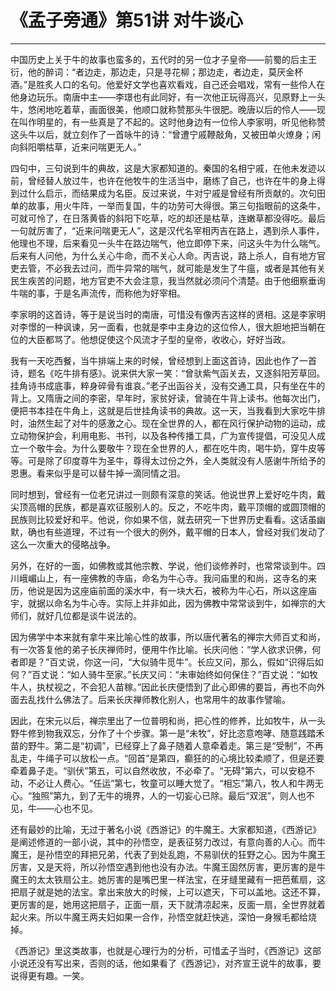 # 《孟子旁通》第51讲 对牛谈心

------

中国历史上关于牛的故事也蛮多的，五代时的另一位才子皇帝——前蜀的后主王衍，他的醉词：“者边走，那边走，只是寻花柳；那边走，者边走，莫厌金杯酒。”是胜炙人口的名句。他爱好文学也喜欢看戏，自己还会唱戏，常有一些伶人在他身边玩乐。南唐中主——李璟也有此同好，有一次他正玩得高兴，见原野上一头牛，悠闲地吃着草，画面很美，他顺口就称赞那头牛很肥。晚唐以后的伶人——现在叫作明星的，有一些真是了不起的。这时他身边有一位伶人李家明，听见他称赞这头牛以后，就立刻作了一首咏牛的诗：“曾遭宁戚鞭敲角，又被田单火燎身；闲向斜阳嚼枯草，近来问喘更无人。”

四句中，三句说到牛的典故，这是大家都知道的。秦国的名相宁戚，在他未发迹以前，曾经替人放过牛，也许在他牧牛的生活当中，磨练了自己，也许在牛的身上得到过什么启示，而结果成为名臣。反过来说，牛对宁戚是曾经有所贡献的。次句田单的故事，用火牛阵，一举而复国，牛的功劳可大得很。第三句指眼前的这条牛，可就可怜了，在日落黄昏的斜阳下吃草，吃的却还是枯草，连嫩草都没得吃。最后一句就厉害了，“近来问喘更无人”，这是汉代名宰相丙吉在路上，遇到杀人事件，他理也不理，后来看见一头牛在路边喘气，他立即停下来，问这头牛为什么喘气。后来有人问他，为什么关心牛命，而不关心人命。丙吉说，路上杀人，自有地方官吏去管，不必我去过问，而牛异常的喘气，就可能是发生了牛瘟，或者是其他有关民生疾苦的问题，地方官吏不大会注意，我当然就必须问个清楚。由于他细察垂询牛喘的事，于是名声流传，而称他为好宰相。

李家明的这首诗，等于是说当时的南唐，可惜没有像丙吉这样的贤相。这是李家明对李憬的一种讽谏，另一面看，也就是李中主身边的这位伶人，很大胆地把当朝在位的大臣都骂了。他想促使这个风流才子型的皇帝，收收心，好好当政。

我有一天吃西餐，当牛排端上来的时候，曾经想到上面这首诗，因此也作了一首诗，题名《吃牛排有感》。说来供大家一笑：“曾驮紫气函关去，又逐斜阳芳草回。挂角诗书成底事，粹身碎骨有谁哀。”老子出函谷关，没有交通工具，只有坐在牛的背上。又隋唐之间的李密，早年时，家贫好读，曾骑在牛背上读书。他每次出门，便把书本挂在牛角上，这就是后世挂角读书的典故。这一天，当我看到大家吃牛排时，油然生起了对牛的感激之心。现在全世界的人，都在风行保护动物的运动，成立动物保护会，利用电影、书刊，以及各种传播工具，广为宣传提倡，可没见人成立一个敬牛会。为什么要敬牛？现在全世界的人，都在吃牛肉，喝牛奶，穿牛皮等等。可是除了印度尊牛为圣牛，尊得太过份之外，全人类就没有人感谢牛所给予的恩惠。看来似乎是可以替牛掉一滴同情之泪。

同时想到，曾经有一位老兄讲过一则颇有深意的笑话。他说世界上爱好吃牛肉，戴尖顶高帽的民族，都是喜欢征服别人的。反之，不吃牛肉，戴平顶帽的或圆顶帽的民族则比较爱好和平。他说，你如果不信，就去研究一下世界历史看看。这话虽幽默，确也有些道理，不过有一个很大的例外，戴平帽的日本人，曾经对我们发动了这么一次重大的侵略战争。

另外，在好的一面，如佛教或其他宗教、学说，他们谈修养时，也常常谈到牛。四川峨嵋山上，有一座佛教的寺庙，命名为牛心寺。我问庙里的和尚，这寺名的来历，他说是因为这座庙前面的溪水中，有一块大石，被称为牛心石，所以这座庙宇，就据以命名为牛心寺。实际上并非如此，因为佛教中常常谈到牛，如禅宗的大师们，就好几位都是谈牛说法的。

因为佛学中本来就有拿牛来比喻心性的故事，所以唐代著名的禅宗大师百丈和尚，有一次答复他的弟子长庆禅师时，便用牛作比喻。长庆问他：“学人欲求识佛，何者即是？”百丈说，你这一问，“大似骑牛觅牛”。长应又问，那么，假如“识得后如何？”百丈说：“如人骑牛至家。”长庆又问：“未审始终如何保住？”百丈说：“如牧牛人，执杖视之，不会犯人苗稼。”因此长庆便悟到了此心即佛的要旨，再也不向外面去乱找什么佛法了。后来长庆禅师教化别人，也常用牛的故事作譬喻。

因此，在宋元以后，禅宗里出了一位普明和尚，把心性的修养，比如牧牛，从一头野牛修到物我双忘，分作了十个步骤。第一是“未牧”，好比恣意咆哮、随意践踏禾苗的野牛。第二是“初调”，已经穿上了鼻子随着人意牵着走。第三是“受制”，不再乱走，牛绳子可以放松一点。“回首”是第四，癫狂的的心境比较柔顺了，但是还要牵着鼻子走。“驯伏”第五，可以自然收放，不必牵了。“无碍”第六，可以安稳不动，不必让人费心。“任运”第七，牧童可以睡大觉了。“相忘”第八，牧人和牛两无心。“独照”第九，到了无牛的境界，人的一切妄心已除。最后“双泯”，则人也不见，牛——心也不见。

还有最妙的比喻，无过于著名小说《西游记》的牛魔王。大家都知道，《西游记》是阐述修道的一部小说，其中的孙悟空，是表征努力改过，有意向善的人心。而牛魔王，是孙悟空的拜把兄弟，代表了到处乱跑，不易驯伏的狂野之心。因为牛魔王厉害，又是天将，所以孙悟空遇到他也没有办法。牛魔王固然厉害，更厉害的是牛魔王的太太铁扇公主。她厉害的是嘴巴里一样法宝，在牙缝里藏有一把芭蕉扇，这把扇子就是她的法宝。拿出来放大的时候，上可以遮天，下可以盖地。这还不算，更厉害的是，她用这把扇子，正面一扇，天下就清凉起来，反面一扇，全世界就着起火来。所以牛魔王两夫妇如果一合作，孙悟空就赶快逃，深怕一身猴毛都给烧掉。

《西游记》里这类故事，也就是心理行为的分析，可惜孟子当时，《西游记》这部小说还没有写出来，否则的话，他如果看了《西游记》，对齐宣王说牛的故事，要说得更有趣。一笑。


